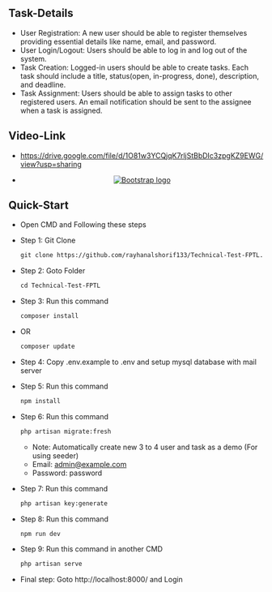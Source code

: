 ## Task-Details
- User Registration: A new user should be able to register themselves providing essential details like name, email, and password.
- User Login/Logout: Users should be able to log in and log out of the system.
- Task Creation: Logged-in users should be able to create tasks. Each task should include a title, status(open, in-progress, done), description, and deadline.
- Task Assignment: Users should be able to assign tasks to other registered users. An email notification should be sent to the assignee when a task is assigned.

## Video-Link
- https://drive.google.com/file/d/1O81w3YCQjqK7rljStBbDIc3zpgKZ9EWG/view?usp=sharing

- <p align="center">
  <a href="https://drive.google.com/file/d/1O81w3YCQjqK7rljStBbDIc3zpgKZ9EWG/view?usp=sharing">
    <img
      src="https://github.com/rayhanalshorif133/Technical-Test-FPTL/blob/development/public/images/Technical_Test_(Fingerprint_Technology_Limited).gif"
      alt="Bootstrap logo"
      width="auto"
      height="auto"
    />
  </a>
</p>


## Quick-Start

- Open CMD and Following these steps
- Step 1: Git Clone 
  ```html
  git clone https://github.com/rayhanalshorif133/Technical-Test-FPTL.git
  ```
- Step 2: Goto Folder
  ```html
  cd Technical-Test-FPTL
  ```
- Step 3: Run this command
  ```html
  composer install
  ```
- OR
  ```html
  composer update
  ```
- Step 4: Copy .env.example to .env and setup mysql database with 
  mail server
  
- Step 5: Run this command
  ```html
  npm install 
  ```
- Step 6: Run this command
  ```html
  php artisan migrate:fresh
  ```
  - Note:
  Automatically create new 3 to 4 user and task as a demo (For using seeder)
  - Email: admin@example.com
  - Password: password
- Step 7: Run this command 
  ```html
  php artisan key:generate 
  ```
- Step 8: Run this command
  ```html
  npm run dev
  ```
- Step 9: Run this command in another CMD
  ```html
  php artisan serve
  ```
- Final step: Goto http://localhost:8000/ and Login
